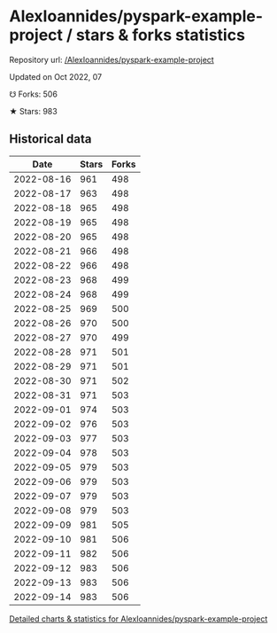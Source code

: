 # AlexIoannides/pyspark-example-project / stars & forks statistics

Repository url: [/AlexIoannides/pyspark-example-project](https://github.com/AlexIoannides/pyspark-example-project)

Updated on Oct 2022, 07

☋ Forks: 506

★ Stars: 983

## Historical data
| Date | Stars | Forks |
|------|-------|-------|
| 2022-08-16 | 961 | 498 | 
| 2022-08-17 | 963 | 498 | 
| 2022-08-18 | 965 | 498 | 
| 2022-08-19 | 965 | 498 | 
| 2022-08-20 | 965 | 498 | 
| 2022-08-21 | 966 | 498 | 
| 2022-08-22 | 966 | 498 | 
| 2022-08-23 | 968 | 499 | 
| 2022-08-24 | 968 | 499 | 
| 2022-08-25 | 969 | 500 | 
| 2022-08-26 | 970 | 500 | 
| 2022-08-27 | 970 | 499 | 
| 2022-08-28 | 971 | 501 | 
| 2022-08-29 | 971 | 501 | 
| 2022-08-30 | 971 | 502 | 
| 2022-08-31 | 971 | 503 | 
| 2022-09-01 | 974 | 503 | 
| 2022-09-02 | 976 | 503 | 
| 2022-09-03 | 977 | 503 | 
| 2022-09-04 | 978 | 503 | 
| 2022-09-05 | 979 | 503 | 
| 2022-09-06 | 979 | 503 | 
| 2022-09-07 | 979 | 503 | 
| 2022-09-08 | 979 | 503 | 
| 2022-09-09 | 981 | 505 | 
| 2022-09-10 | 981 | 506 | 
| 2022-09-11 | 982 | 506 | 
| 2022-09-12 | 983 | 506 | 
| 2022-09-13 | 983 | 506 | 
| 2022-09-14 | 983 | 506 | 


[Detailed charts & statistics for AlexIoannides/pyspark-example-project](https://reviewgithub.com/rep/AlexIoannides/pyspark-example-project)
